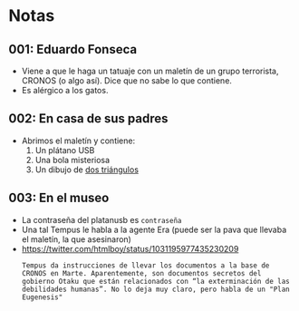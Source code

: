 # Notas

## 001: Eduardo Fonseca
- Viene a que le haga un tatuaje con un maletín de un grupo terrorista, CRONOS (o algo así). Dice que no sabe lo que contiene. 
- Es alérgico a los gatos.

## 002: En casa de sus padres
- Abrimos el maletín y contiene:
  1. Un plátano USB
  1. Una bola misteriosa
  1. Un dibujo de [dos triángulos](https://www.quora.com/What-is-the-meaning-behind-the-double-triangle-symbol?redirected_qid=10128246)
  
## 003: En el museo
- La contraseña del platanusb es `contraseña`
- Una tal Tempus le habla a la agente Era (puede ser la pava que llevaba el maletín, la que asesinaron)
- https://twitter.com/htmlboy/status/1031195977435230209  
  ```
  Tempus da instrucciones de llevar los documentos a la base de CRONOS en Marte. Aparentemente, son documentos secretos del gobierno Otaku que están relacionados con “la exterminación de las debilidades humanas”. No lo deja muy claro, pero habla de un "Plan Eugenesis"
  ```

